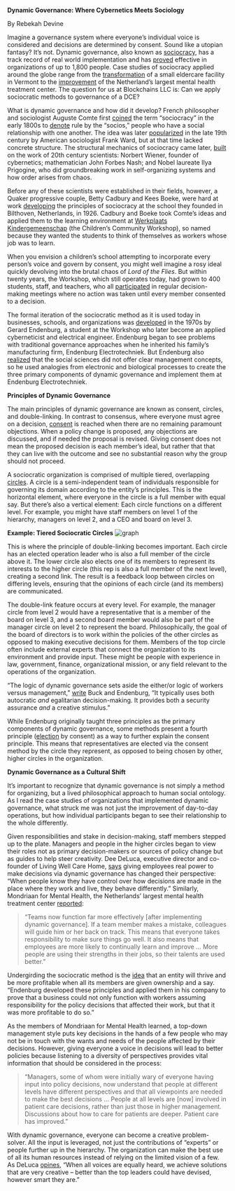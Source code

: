 **Dynamic Governance: Where Cybernetics Meets Sociology**

By Rebekah Devine

Imagine a governance system where everyone’s individual voice is considered and
decisions are determined by consent. Sound like a utopian fantasy? It’s not.
Dynamic governance, also known as
[sociocracy](https://www.sociocracy.info/what-is-sociocracy/), has a track
record of real world implementation and has
[proved](http://sociocracyconsulting.com/wp-content/uploads/2016/04/CreativeForces-updated2012.pdf)
effective in organizations of up to 1,800 people. Case studies of sociocracy
applied around the globe range from the
[transformation](http://sociocracyconsulting.com/wp-content/uploads/2016/03/Living-Well-DG.pdf)
of a small eldercare facility in Vermont to the
[improvement](http://sociocracyconsulting.com/wp-content/uploads/2016/05/Mondriaan-Case-history.pdf)
of the Netherland’s largest mental health treatment center. The question for us
at Blockchains LLC is: Can we apply sociocratic methods to governance of a DCE?

What is dynamic governance and how did it develop? French philosopher and
sociologist Auguste Comte first
[coined](http://thesociocracygroup.com/about-us/) the term “sociocracy” in the
early 1800s to [denote](https://participedia.net/en/methods/sociocracy) rule by
the “socios,” people who have a social relationship with one another. The idea
was later [popularized](https://www.sociocracy.info/sociocracy-faq/) in the late
19th century by American sociologist Frank Ward, but at that time lacked
concrete structure. The structural mechanics of sociocracy came later,
[built](http://sociocracyconsulting.com/wp-content/uploads/2016/04/CreativeForces-updated2012.pdf)
on the work of 20th century scientists: Norbert Wiener, founder of cybernetics;
mathematician John Forbes Nash; and Nobel laureate Ilya Prigogine, who did
groundbreaking work in self-organizing systems and how order arises from chaos.

Before any of these scientists were established in their fields, however, a
Quaker progressive couple, Betty Cadbury and Kees Boeke, were hard at work
[developing](https://www.sociocracy.info/first-implementation-of-sociocracy/)
the principles of sociocracy at the school they founded in Bilthoven,
Netherlands, in 1926. Cadbury and Boeke took Comte’s ideas and applied them to
the learning environment at [Werkplaats
Kindergemeenschap](https://www.ecophon.com/en/knowledge/de-werkplaats/) (the
Children’s Community Workshop), so named because they wanted the students to
think of themselves as workers whose job was to learn.

When you envision a children’s school attempting to incorporate every person’s
voice and govern by consent, you might well imagine a rosy ideal quickly
devolving into the brutal chaos of *Lord of the Flies*. But within twenty years,
the Workshop, which still operates today, had grown to 400 students, staff, and
teachers, who all
[participated](https://www.sociocracy.info/first-implementation-of-sociocracy/)
in regular decision-making meetings where no action was taken until every member
consented to a decision.

The formal iteration of the sociocratic method as it is used today in
businesses, schools, and organizations was
[developed](http://thesociocracygroup.com/about-us/) in the 1970s by Gerard
Endenburg, a student at the Workshop who later become an applied cyberneticist
and electrical engineer. Endenburg began to see problems with traditional
governance approaches when he inherited his family’s manufacturing firm,
Endenburg Electrotechniek. But Endenburg also
[realized](http://sociocracyconsulting.com/wp-content/uploads/2016/04/CreativeForces-updated2012.pdf)
that the social sciences did not offer clear management concepts, so he used
analogies from electronic and biological processes to create the three primary
components of dynamic governance and implement them at Endenburg
Electrotechniek.

**Principles of Dynamic Governance**

The main principles of dynamic governance are known as consent, circles, and
double-linking. In contrast to consensus, where everyone must agree on a
decision,
[consent](http://thesociocracygroup.com/home/basic-principles/4-principles/) is
reached when there are no remaining paramount objections. When a policy change
is proposed, any objections are discussed, and if needed the proposal is
revised. Giving consent does not mean the proposed decision is each member’s
ideal, but rather that that they can live with the outcome and see no
substantial reason why the group should not proceed.

A sociocratic organization is comprised of multiple tiered, overlapping
[circles](http://www.sociocracyforall.org/wp-content/uploads/2017/04/Organizational-structure_ELC_corrected.pdf).
A circle is a semi-independent team of individuals responsible for governing its
domain according to the entity’s principles. This is the horizontal element,
where everyone in the circle is a full member with equal say. But there’s also a
vertical element: Each circle functions on a different level. For example, you
might have staff members on level 1 of the hierarchy, managers on level 2, and a
CEO and board on level 3.

**Example: Tiered Sociocratic Circles**
![graph](https://user-images.githubusercontent.com/49038722/60052083-48f1c180-9689-11e9-9ab8-0f723c08882f.png)

This is where the principle of double-linking becomes important. Each circle has
an elected operation leader who is also a full member of the circle above it.
The lower circle also elects one of its members to represent its interests to
the higher circle (this rep is also a full member of the next level), creating a
second link. The result is a feedback loop between circles on differing levels,
ensuring that the opinions of each circle (and its members) are communicated.

The double-link feature occurs at every level. For example, the manager circle
from level 2 would have a representative that is a member of the board on level
3, and a second board member would also be part of the manager circle on level 2
to represent the board. Philosophically, the goal of the board of directors is
to work within the policies of the other circles as opposed to making executive
decisions for them. Members of the top circle often include external experts
that connect the organization to its environment and provide input. These might
be people with experience in law, government, finance, organizational mission,
or any field relevant to the operations of the organization.

“The logic of dynamic governance sets aside the either/or logic of workers
versus management,”
[write](http://sociocracyconsulting.com/wp-content/uploads/2016/04/CreativeForces-updated2012.pdf)
Buck and Endenburg, “It typically uses both autocratic *and* egalitarian
decision-making. It provides both a security assurance *and* a creative
stimulus.”

While Endenburg originally taught three principles as the primary components of
dynamic governance, some methods present a fourth principle
([election](http://thesociocracygroup.com/home/basic-principles/4-principles/)
by consent) as a way to further explain the consent principle. This means that
representatives are elected via the consent method by the circle they represent,
as opposed to being chosen by other, higher circles in the organization.

**Dynamic Governance as a Cultural Shift**

It’s important to recognize that dynamic governance is not simply a method for
organizing, but a lived philosophical approach to human social ontology. As I
read the case studies of organizations that implemented dynamic governance, what
struck me was not just the improvement of day-to-day operations, but how
individual participants began to see their relationship to the whole
differently.

Given responsibilities and stake in decision-making, staff members stepped up to
the plate. Managers and people in the higher circles began to view their roles
not as primary decision-makers or sources of policy change but as guides to help
steer creativity. Dee DeLuca, executive director and co-founder of Living Well
Care Home,
[says](http://sociocracyconsulting.com/wp-content/uploads/2016/03/Living-Well-DG.pdf)
giving employees real power to make decisions via dynamic governance has changed
their perspective: “When people know they have control over how decisions are
made in the place where they work and live, they behave differently.” Similarly,
Mondriaan for Mental Health, the Netherlands’ largest mental health treatment
center
[reported](http://sociocracyconsulting.com/wp-content/uploads/2016/05/Mondriaan-Case-history.pdf):

>   “Teams now function far more effectively [after implementing dynamic
>   governance]. If a team member makes a mistake, colleagues will guide him or
>   her back on track. This means that everyone takes responsibility to make
>   sure things go well. It also means that employees are more likely to
>   continually learn and improve … More people are using their strengths in
>   their jobs, so their talents are used better.”

Undergirding the sociocratic method is the
[idea](http://sociocracyconsulting.com/wp-content/uploads/2016/04/CreativeForces-updated2012.pdf)
that an entity will thrive and be more profitable when all its members are given
ownership and a say. “Endenburg developed these principles and applied them in
his company to prove that a business could not only function with workers
assuming responsibility for the policy decisions that affected their work, but
that it was more profitable to do so.”

As the members of Mondriaan for Mental Health learned, a top-down management
style puts key decisions in the hands of a few people who may not be in touch
with the wants and needs of the people affected by their decisions. However,
giving everyone a voice in decisions will lead to better policies because
listening to a diversity of perspectives provides vital information that should
be considered in the process:

>   “Managers, some of whom were initially wary of everyone having input into
>   policy decisions, now understand that people at different levels have
>   different perspectives and that all viewpoints are needed to make the best
>   decisions … People at all levels are [now] involved in patient care
>   decisions, rather than just those in higher management. Discussions about
>   how to care for patients are deeper. Patient care has improved.”

With dynamic governance, everyone can become a creative problem-solver. All the
input is leveraged, not just the contributions of “experts” or people further up
in the hierarchy. The organization can make the best use of all its human
resources instead of relying on the limited vision of a few. As DeLuca
[opines](http://sociocracyconsulting.com/wp-content/uploads/2016/03/Living-Well-DG.pdf),
“When all voices are equally heard, we achieve solutions that are very creative
– better than the top leaders could have devised, however smart they are.”
